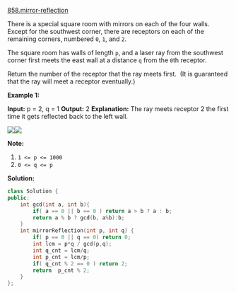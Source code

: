 [858.mirror-reflection](https://leetcode.com/problems/mirror-reflection/)  

There is a special square room with mirrors on each of the four walls.  Except for the southwest corner, there are receptors on each of the remaining corners, numbered `0`, `1`, and `2`.

The square room has walls of length `p`, and a laser ray from the southwest corner first meets the east wall at a distance `q` from the `0`th receptor.

Return the number of the receptor that the ray meets first.  (It is guaranteed that the ray will meet a receptor eventually.)

**Example 1:**

**Input:** p = 2, q = 1
**Output:** 2
**Explanation:** The ray meets receptor 2 the first time it gets reflected back to the left wall.

![](https://ibb.co/mYSFJT)![](https://s3-lc-upload.s3.amazonaws.com/uploads/2018/06/18/reflection.png)

**Note:**

1.  `1 <= p <= 1000`
2.  `0 <= q <= p`  



**Solution:**  

```cpp
class Solution {
public:
    int gcd(int a, int b){
        if( a == 0 || b == 0 ) return a > b ? a : b;
        return a % b ? gcd(b, a%b):b;
    }
    int mirrorReflection(int p, int q) {
        if( p == 0 || q == 0) return 0;
        int lcm = p*q / gcd(p,q);
        int q_cnt = lcm/q;
        int p_cnt = lcm/p;
        if( q_cnt % 2 == 0 ) return 2;
        return  p_cnt % 2;
    }
};
```
      